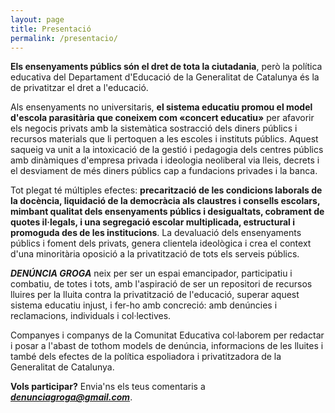 ```yaml
---
layout: page
title: Presentació
permalink: /presentacio/
---
```


**Els ensenyaments públics són el dret de tota la ciutadania**, però la política educativa del Departament d'Educació de la Generalitat de Catalunya és la de privatitzar el dret a l'educació.

Als ensenyaments no universitaris, **el sistema educatiu promou el model d'escola parasitària que coneixem com «concert educatiu»** per afavorir els negocis privats amb la sistemàtica sostracció dels diners públics i recursos materials que li pertoquen a les escoles i instituts públics. Aquest saqueig va unit a la intoxicació de la gestió i pedagogia dels centres públics amb dinàmiques d'empresa privada i ideologia neoliberal via lleis, decrets i el desviament de més diners públics cap a fundacions privades i la banca.

Tot plegat té múltiples efectes: **precarització de les condicions laborals de la docència, liquidació de la democràcia als claustres i consells escolars, mimbant qualitat dels ensenyaments públics i desigualtats, cobrament de quotes il·legals, i una segregació escolar multiplicada, estructural i promoguda des de les institucions**. La devaluació dels ensenyaments públics i foment dels privats, genera clientela ideològica i crea el context d'una minoritària oposició a la privatització de tots els serveis públics.

***DENÚNCIA GROGA*** neix per ser un espai emancipador, participatiu i combatiu, de totes i tots, amb l'aspiració de ser un repositori de recursos lluires per la lluita contra la privatització de l'educació, superar aquest sistema educatiu injust, i fer-ho amb concreció: amb denúncies i reclamacions, individuals i col·lectives. 

Companyes i companys de la Comunitat Educativa col·laborem per redactar i posar a l'abast de tothom models de denúncia, informacions de les lluites i també dels efectes de la política espoliadora i privatitzadora de la Generalitat de Catalunya.

**Vols participar?** Envia'ns els teus comentaris a ***denunciagroga@gmail.com***.